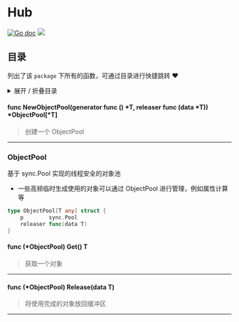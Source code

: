 # Hub



[![Go doc](https://img.shields.io/badge/go.dev-reference-brightgreen?logo=go&logoColor=white&style=flat)](https://pkg.go.dev/github.com/kercylan98/minotaur/hub)
![](https://img.shields.io/badge/Email-kercylan@gmail.com-green.svg?style=flat)

## 目录
列出了该 `package` 下所有的函数，可通过目录进行快捷跳转 ❤️
<details>
<summary>展开 / 折叠目录</summary


> 包级函数定义

|函数|描述
|:--|:--
|[NewObjectPool](#NewObjectPool)|创建一个 ObjectPool


> 结构体定义

|结构体|描述
|:--|:--
|[ObjectPool](#objectpool)|基于 sync.Pool 实现的线程安全的对象池

</details>


#### func NewObjectPool(generator func ()  *T, releaser func (data *T))  *ObjectPool[*T]
<span id="NewObjectPool"></span>
> 创建一个 ObjectPool
***
### ObjectPool
基于 sync.Pool 实现的线程安全的对象池
  - 一些高频临时生成使用的对象可以通过 ObjectPool 进行管理，例如属性计算等
```go
type ObjectPool[T any] struct {
	p        sync.Pool
	releaser func(data T)
}
```
#### func (*ObjectPool) Get()  T
> 获取一个对象
***
#### func (*ObjectPool) Release(data T)
> 将使用完成的对象放回缓冲区
***
